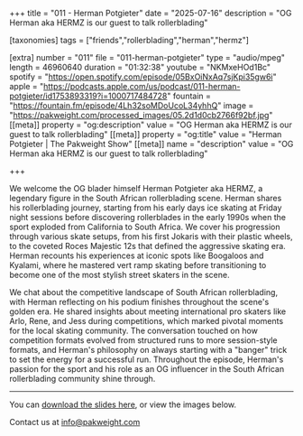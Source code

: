 +++
title = "011 - Herman Potgieter"
date = "2025-07-16"
description = "OG Herman aka HERMZ is our guest to talk rollerblading"

[taxonomies]
tags = ["friends","rollerblading","herman","hermz"]

[extra]
number = "011"
file = "011-herman-potgieter"
type = "audio/mpeg"
length = 46960640
duration = "01:32:38"
youtube = "NKMxeHOd1Bc"
spotify = "https://open.spotify.com/episode/05BxOiNxAq7sjKpi35gw6i"
apple = "https://podcasts.apple.com/us/podcast/011-herman-potgieter/id1753893319?i=1000717484728"
fountain = "https://fountain.fm/episode/4Lh32soMDoUcoL34yhhQ"
image = "https://pakweight.com/processed_images/05.2d1d0cb2766f92bf.jpg"
[[meta]]
property = "og:description"
value = "OG Herman aka HERMZ is our guest to talk rollerblading"
[[meta]]
property = "og:title"
value = "Herman Potgieter | The Pakweight Show"
[[meta]]
name = "description"
value = "OG Herman aka HERMZ is our guest to talk rollerblading"

+++

We welcome the OG blader himself Herman Potgieter aka HERMZ, a legendary figure in the South African rollerblading scene. Herman shares his rollerblading journey, starting from his early days ice skating at Friday night sessions before discovering rollerblades in the early 1990s when the sport exploded from California to South Africa. We cover his progression through various skate setups, from his first Jokaris with their plastic wheels, to the coveted Roces Majestic 12s that defined the aggressive skating era. Herman recounts his experiences at iconic spots like Boogaloos and Kyalami, where he mastered vert ramp skating before transitioning to become one of the most stylish street skaters in the scene.

We chat about the competitive landscape of South African rollerblading, with Herman reflecting on his podium finishes throughout the scene's golden era. He shared insights about meeting international pro skaters like Arlo, Rene, and Jess during competitions, which marked pivotal moments for the local skating community. The conversation touched on how competition formats evolved from structured runs to more session-style formats, and Herman's philosophy on always starting with a "banger" trick to set the energy for a successful run. Throughout the episode, Herman's passion for the sport and his role as an OG influencer in the South African rollerblading community shine through.

---

You can [download the slides here](slides.pdf), or view the images below.

Contact us at [info@pakweight.com](mailto:info@pakweight.com)
